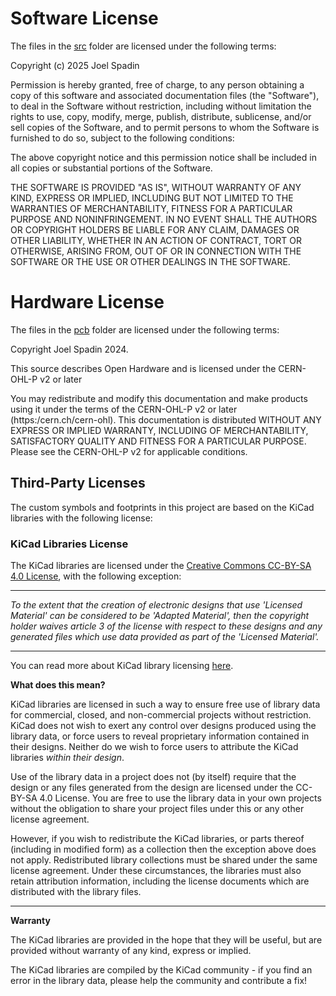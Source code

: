 # Software License

The files in the [src](./src) folder are licensed under the following terms:

Copyright (c) 2025 Joel Spadin

Permission is hereby granted, free of charge, to any person obtaining a copy of this software and associated documentation files (the "Software"), to deal in the Software without restriction, including without limitation the rights to use, copy, modify, merge, publish, distribute, sublicense, and/or sell copies of the Software, and to permit persons to whom the Software is furnished to do so, subject to the following conditions:

The above copyright notice and this permission notice shall be included in all copies or substantial portions of the Software.

THE SOFTWARE IS PROVIDED "AS IS", WITHOUT WARRANTY OF ANY KIND, EXPRESS OR IMPLIED, INCLUDING BUT NOT LIMITED TO THE WARRANTIES OF MERCHANTABILITY, FITNESS FOR A PARTICULAR PURPOSE AND NONINFRINGEMENT. IN NO EVENT SHALL THE AUTHORS OR COPYRIGHT HOLDERS BE LIABLE FOR ANY CLAIM, DAMAGES OR OTHER LIABILITY, WHETHER IN AN ACTION OF CONTRACT, TORT OR OTHERWISE, ARISING FROM, OUT OF OR IN CONNECTION WITH THE SOFTWARE OR THE USE OR OTHER DEALINGS IN THE SOFTWARE.

# Hardware License

The files in the [pcb](./pcb) folder are licensed under the following terms:

Copyright Joel Spadin 2024.

This source describes Open Hardware and is licensed under the CERN-OHL-P v2 or later

You may redistribute and modify this documentation and make products using it under the terms of the CERN-OHL-P v2 or later (https:/cern.ch/cern-ohl). This documentation is distributed WITHOUT ANY EXPRESS OR IMPLIED WARRANTY, INCLUDING OF MERCHANTABILITY, SATISFACTORY QUALITY AND FITNESS FOR A PARTICULAR PURPOSE. Please see the CERN-OHL-P v2 for applicable conditions.

## Third-Party Licenses

The custom symbols and footprints in this project are based on the KiCad libraries with the following license:

### KiCad Libraries License

The KiCad libraries are licensed under the [Creative Commons CC-BY-SA 4.0 License](https://creativecommons.org/licenses/by-sa/4.0/legalcode), with the following exception:

---

_To the extent that the creation of electronic designs that use 'Licensed Material' can be considered to be 'Adapted Material', then the copyright holder waives article 3 of the license with respect to these designs and any generated files which use data provided as part of the 'Licensed Material'._

---

You can read more about KiCad library licensing [here](http://kicad.org/libraries/license).

**What does this mean?**

KiCad libraries are licensed in such a way to ensure free use of library data for commercial, closed, and non-commercial projects without restriction. KiCad does not wish to exert any control over designs produced using the library data, or force users to reveal proprietary information contained in their designs. Neither do we wish to force users to attribute the KiCad libraries _within their design_.

Use of the library data in a project does not (by itself) require that the design or any files generated from the design are licensed under the CC-BY-SA 4.0 License. You are free to use the library data in your own projects without the obligation to share your project files under this or any other license agreement.

However, if you wish to redistribute the KiCad libraries, or parts thereof (including in modified form) as a collection then the exception above does not apply. Redistributed library collections must be shared under the same license agreement. Under these circumstances, the libraries must also retain attribution information, including the license documents which are distributed with the library files.

---

**Warranty**

The KiCad libraries are provided in the hope that they will be useful, but are provided without warranty of any kind, express or implied.

The KiCad libraries are compiled by the KiCad community - if you find an error in the library data, please help the community and contribute a fix!
